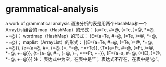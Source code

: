 # grammatical-analysis
a work of grammatical analysis
语法分析的表是用两个HashMap和一个ArrayList组合的
map（HashMap）的形式：
{a=Te, #=@, (=Te, )=@, *=@, +=@}；
wordmap（HashMap）的形式：
{E={a=Te, #=@, (=Te, )=@, *=@, +=@}；
maplist（ArrayList）的形式：
[{E={a=Te, #=@, (=Te, )=@, *=@, +=@}},
 {e={a=@, #=, (=@, )=, *=@, +=+Te}},
{T={a=Ft, #=@, (=Ft, )=@, *=@, +=@}}, 
{t={a=@, #=, (=@, )=, *=*Ft, +=}}, 
{F={a=a, #=@, (=(E), )=@, *=@, +=@}}]
注：
表达式中为空，在表中是“”；
表达式不存在，在表中是“@”。

